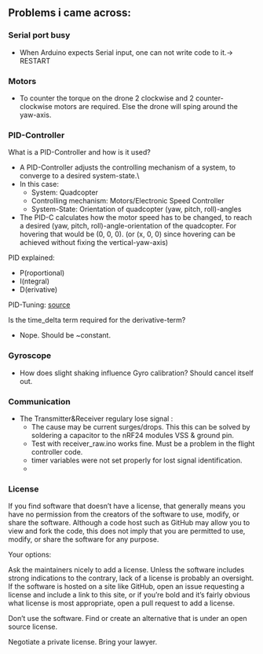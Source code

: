 ## Problems i came across:

### Serial port busy
- When Arduino expects Serial input, one can not write code to it.-> RESTART


### Motors
- To counter the torque on the drone 2 clockwise and 2 counter-clockwise motors are required. Else the drone will sping around the yaw-axis.

### PID-Controller
What is a PID-Controller and how is it used?
- A PID-Controller adjusts the controlling mechanism of a system, to converge to a desired system-state.\
- In this case:
  - System: Quadcopter
  - Controlling mechanism: Motors/Electronic Speed Controller
  - System-State: Orientation of quadcopter (yaw, pitch, roll)-angles
- The PID-C calculates how the motor speed has to be changed, to reach a desired (yaw, pitch, roll)-angle-orientation of the quadcopter. For hovering that would be (0, 0, 0). (or (x, 0, 0) since hovering can be achieved without fixing the vertical-yaw-axis)

PID explained:

- P(roportional)
- I(ntegral)
- D(erivative)

PID-Tuning: [source](https://oscarliang.com/excessive-d-gain-cause-oscillations-motor-overheat/)


Is the time_delta term required for the derivative-term?
- Nope. Should be ~constant.




### Gyroscope
- How does slight shaking influence Gyro calibration?
Should cancel itself out.


### Communication
- The Transmitter&Receiver regulary lose signal : 
  - The cause may be current surges/drops. This this can be solved by soldering a capacitor to the nRF24 modules VSS & ground pin.
  - Test with receiver_raw.ino works fine. Must be a problem in the flight controller code.
  - timer variables were not set properly for lost signal identification.
  - 
### License

If you find software that doesn’t have a license, that generally means you have no permission from the creators of the software to use, modify, or share the software. Although a code host such as GitHub may allow you to view and fork the code, this does not imply that you are permitted to use, modify, or share the software for any purpose.

Your options:

Ask the maintainers nicely to add a license. Unless the software includes strong indications to the contrary, lack of a license is probably an oversight. If the software is hosted on a site like GitHub, open an issue requesting a license and include a link to this site, or if you’re bold and it’s fairly obvious what license is most appropriate, open a pull request to add a license.

Don’t use the software. Find or create an alternative that is under an open source license.

Negotiate a private license. Bring your lawyer.
